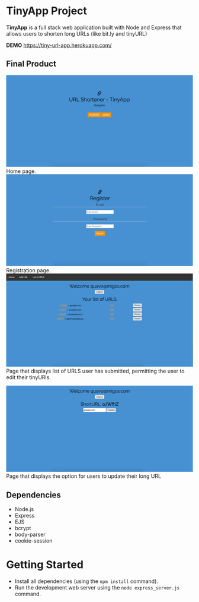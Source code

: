 # TinyApp Project

**TinyApp** is a full stack web application built with Node and Express that allows users to shorten long URLs (like bit.ly and tinyURL)

**DEMO**
https://tiny-url-app.herokuapp.com/

## Final Product
!["Screenshot of Home Page"](https://github.com/chaodonghu/Week2---Tiny-URL-App/blob/master/docs/home.png?raw=true)
Home page.
!["Screenshot of Register Page"](https://github.com/chaodonghu/Week2---Tiny-URL-App/blob/master/docs/register.png?raw=true)
Registration page.
!["Screenshot of list of URLS page"](https://github.com/chaodonghu/Week2---Tiny-URL-App/blob/master/docs/listofurls.png?raw=true)
Page that displays list of URLS user has submitted, permitting the user to edit their tinyURls.

!["Screenshot of Update URLS page"](https://github.com/chaodonghu/Week2---Tiny-URL-App/blob/master/docs/updateurls.png?raw=true)
Page that displays the option for users to update their long URL

## Dependencies

* Node.js
* Express
* EJS
* bcrypt
* body-parser
* cookie-session

# Getting Started
* Install all dependencies (using the `npm install` command).
* Run the development web server using the `node express_server.js` command.
